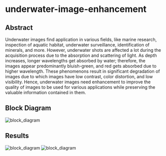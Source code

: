 # underwater-image-enhancement
## Abstract
Underwater images find application in various fields, like marine research, inspection of
aquatic habitat, underwater surveillance, identification of minerals, and more. However,
underwater shots are affected a lot during the acquisition process due to the absorption
and scattering of light. As depth increases, longer wavelengths get absorbed by water;
therefore, the images appear predominantly bluish-green, and red gets absorbed due to
higher wavelength. These phenomenons result in significant degradation of images due to
which images have low contrast, color distortion, and low visibility. Hence, underwater
images need enhancement to improve the quality of images to be used for various
applications while preserving the valuable information contained in them.

## Block Diagram 
![block_diagram](https://github.com/pranjalibajpai/underwater-image-enhancement/blob/master/images/block_diagram.png)

## Results
![block_diagram](https://github.com/pranjalibajpai/underwater-image-enhancement/blob/master/images/result1.png)
![block_diagram](https://github.com/pranjalibajpai/underwater-image-enhancement/blob/master/images/result2.png)




